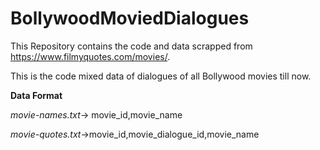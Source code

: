 # BollywoodMoviedDialogues
This Repository contains the code and data scrapped from https://www.filmyquotes.com/movies/.

This is the code mixed data of dialogues of all Bollywood movies till now.

**Data Format**

*movie-names.txt*-> movie_id,movie_name

*movie-quotes.txt*->movie_id,movie_dialogue_id,movie_name

